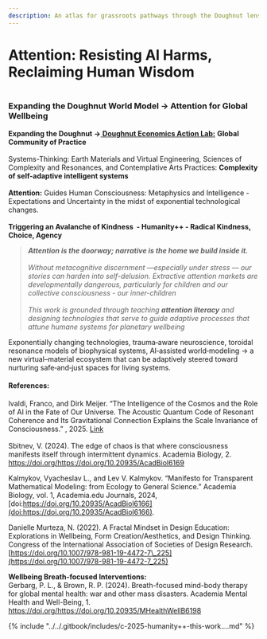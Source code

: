 ```yaml
---
description: An atlas for grassroots pathways through the Doughnut lens
---
```


# Attention: Resisting AI Harms, Reclaiming Human Wisdom

<figure><img src="../../.gitbook/assets/Screenshot 2025-09-02 at 11.48.40 AM.png" alt=""><figcaption></figcaption></figure>

### Expanding the Doughnut World Model -> Attention for Global Wellbeing

**Expanding the Doughnut ->**[ **Doughnut Economics Action Lab:**](http://www.doughnuteconomics.org/) **Global Community of Practice**\
\
Systems-Thinking: Earth Materials and Virtual  Engineering, Sciences of Complexity and Resonances, and Contemplative Arts Practices: **Complexity of self-adaptive intelligent systems**\
\
**Attention:** Guides Human Consciousness: Metaphysics and Intelligence - Expectations and Uncertainty in the midst of exponential technological changes.\
\
**Triggering an Avalanche of Kindness  - Humanity++ - Radical Kindness, Choice, Agency**

> _**Attention is the doorway; narrative is the home we build inside it.**_ \
> \
> _Without metacognitive discernment —especially under stress — our stories can harden into self-delusion.  Extractive attention markets are developmentally dangerous, particularly for children and our collective consciousness - our inner-children_\
> \
> _This work is grounded through teaching **attention literacy** and designing technologies that serve to guide adaptive processes that attune humane systems for planetary wellbeing_

Exponentially changing technologies,  trauma‑aware neuroscience,  toroidal resonance models of biophysical systems, AI‑assisted world‑modeling → a new virtual–material ecosystem that can be adaptively steered toward nurturing safe‑and‑just spaces for living systems.

#### References: &#x20;

Ivaldi, Franco, and Dirk Meijer. “The Intelligence of the Cosmos and the Role of AI in the Fate of Our Universe. The Acoustic Quantum Code of Resonant Coherence and Its Gravitational Connection Explains the Scale Invariance of Consciousness.” , 2025. [Link](https://www.academia.edu/127500875/The_Intelligence_of_the_Cosmos_and_the_Role_of_AI_in_the_Fate_of_Our_Universe_The_Acoustic_Quantum_Code_of_Resonant_Coherence_and_its_Gravitational_Connection_Explains_the_Scale_Invariance_of_Consciousness)\
\
Sbitnev, V. (2024). The edge of chaos is that where consciousness manifests itself through intermittent dynamics. Academia Biology, 2. https://doi.org/https://doi.org/10.20935/AcadBiol6169

Kalmykov, Vyacheslav L., and Lev V. Kalmykov. “Manifesto for Transparent Mathematical Modeling: from Ecology to General Science.” Academia Biology, vol. 1, Academia.edu Journals, 2024, [doi:https://doi.org/10.20935/AcadBiol6166](doi:https://doi.org/10.20935/AcadBiol6166).

Danielle Murteza, N. (2022). A Fractal Mindset in Design Education: Explorations in Wellbeing, Form Creation/Aesthetics, and Design Thinking. Congress of the International Association of Societies of Design Research. [https://doi.org/10.1007/978-981-19-4472-7\_225](https://doi.org/10.1007/978-981-19-4472-7_225)

**Wellbeing Breath-focused Interventions:** \
Gerbarg, P. L., & Brown, R. P. (2024). Breath-focused mind-body therapy for global mental health: war and other mass disasters. Academia Mental Health and Well-Being, 1. https://doi.org/https://doi.org/10.20935/MHealthWellB6198

{% include "../../.gitbook/includes/c-2025-humanity++-this-work....md" %}
